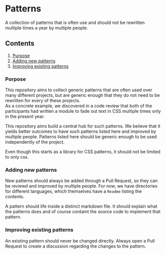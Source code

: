 # Patterns

A collection of patterns that is often use and should not be rewritten multiple
times a year by multiple people.

## Contents
1. [Purpose](#porpose)
2. [Adding new patterns](#adding-new-patterns)
3. [Improving existing patterns](#improving-existing-patterns)

### Porpose

This repository aims to collect generic patterns that are often used over many
different projects, but are generic enough that they do not need to be rewritten
for every of these projects.  
As a concrete example, we discovered in a code review that both of the
participants had written a module to fade out text in CSS multiple times only in
the present year.

This repository aims build a central hub for such patterns. We believe that it
yields better outcomes to have such patterns listed here and improved by
multiple people. Patterns listed here should be generic enough to be used
independently of the project.

Even though this starts as a library for CSS patterns, it should not be limited
to only css.

### Adding new patterns

New patterns should always be added through a Pull Request, so they can be
reviewd and improved by multiple people. For now, we have directories for
different languages, which themselves have a `Readme` listing the contents.

A pattern should life inside a distinct markdown file. It should explain what
the patterns does and of course containt the source code to implement that
pattern.

### Improving existing patterns

An existing pattern should never be changed directly. Always open a Pull Request
to create a discussion regarding the changes to the pattern.
